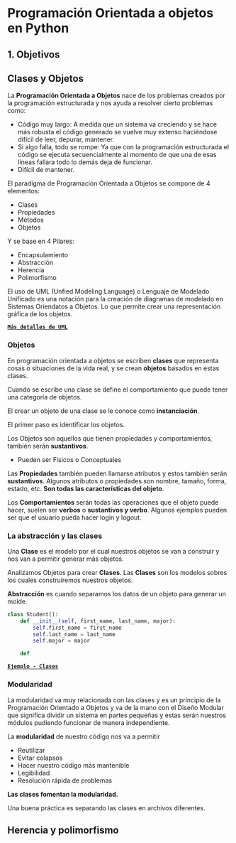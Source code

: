 # Programación Orientada a objetos en Python

## 1. Objetivos


## Clases y Objetos

La __Programación Orientada a Objetos__ nace de los problemas creados por la programación estructurada y nos ayuda a resolver cierto problemas como:

- Código muy largo: A medida que un sistema va creciendo y se hace más robusta el código generado se vuelve muy extenso haciéndose difícil de leer, depurar, mantener.
- Si algo falla, todo se rompe: Ya que con la programación estructurada el código se ejecuta secuencialmente al momento de que una de esas líneas fallara todo lo demás deja de funcionar.
- Difícil de mantener.

El paradigma de Programación Orientada a Objetos se compone de 4 elementos:

- Clases
- Propiedades
- Métodos
- Objetos

Y se base en 4 Pilares:

- Encapsulamiento
- Abstracción
- Herencia
- Polimorfismo

El uso de UML (Unfied Modeling Language) o Lenguaje de Modelado Unificado es una notación para la creación de diagramas de modelado en Sistemas Oriendatos a Objetos. Lo que permite crear una representación gráfica de los objetos.

[**`Más detalles de UML`**](./uml/README.md)

### Objetos 
En programación orientada a objetos se escriben __clases__ que representa cosas o situaciones de la vida real, y se crean __objetos__ basados en estas clases. 

Cuando se escribe una clase se define el comportamiento que puede tener una categoría de objetos.

El crear un objeto de una clase se le conoce como __instanciación__.

El primer paso es identificar los objetos.

Los Objetos son aquellos que tienen propiedades y comportamientos, también serán **sustantivos**.

- Pueden ser Físicos o Conceptuales

Las **Propiedades** también pueden llamarse atributos y estos también serán **sustantivos**. Algunos atributos o propiedades son nombre, tamaño, forma, estado, etc. **Son todas las características del objeto**.

Los **Comportamientos** serán todas las operaciones que el objeto puede hacer, suelen ser **verbos** o **sustantivos y verbo**. Algunos ejemplos pueden ser que el usuario pueda hacer login y logout.

### La abstracción y las clases

Una **Clase** es el modelo por el cual nuestros objetos se van a construir y nos van a permitir generar más objetos.

Analizamos Objetos para crear **Clases**. Las **Clases** son los modelos sobres los cuales construiremos nuestros objetos.

**Abstracción** es cuando separamos los datos de un objeto para generar un molde.

````python
class Student():
    def __init__(self, first_name, last_name, major):
        self.first_name = first_name
        self.last_name = last_name
        self.major = major

    def
````

[**`Ejemplo - Clases`**]()

### Modularidad

La modularidad va muy relacionada con las clases y es un principio de la Programación Orientado a Objetos y va de la mano con el Diseño Modular que significa dividir un sistema en partes pequeñas y estas serán nuestros módulos pudiendo funcionar de manera independiente.

La **modularidad** de nuestro código nos va a permitir

- Reutilizar
- Evitar colapsos
- Hacer nuestro código más mantenible
- Legibilidad
- Resolución rápida de problemas

**Las clases fomentan la modularidad.**

Una buena práctica es separando las clases en archivos diferentes.

## Herencia y polimorfismo

